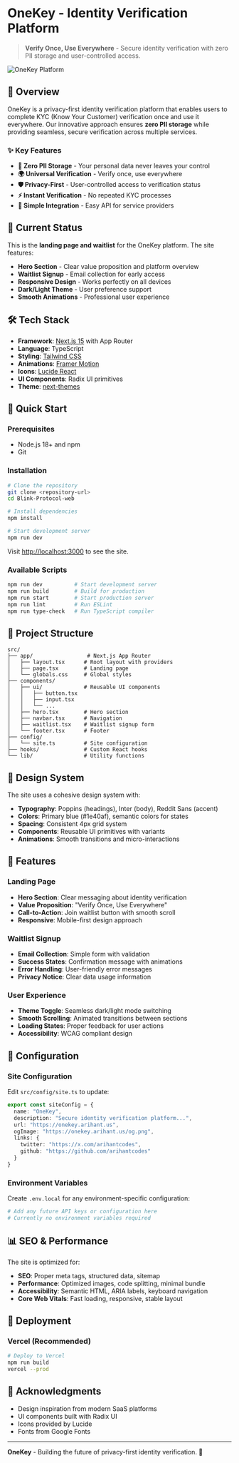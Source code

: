 # OneKey - Identity Verification Platform

> **Verify Once, Use Everywhere** - Secure identity verification with zero PII storage and user-controlled access.

![OneKey Platform](https://onekey.arihant.us/og.png)

## 🚀 Overview

OneKey is a privacy-first identity verification platform that enables users to complete KYC (Know Your Customer) verification once and use it everywhere. Our innovative approach ensures **zero PII storage** while providing seamless, secure verification across multiple services.

### ✨ Key Features

- **🔐 Zero PII Storage** - Your personal data never leaves your control
- **🌍 Universal Verification** - Verify once, use everywhere
- **🛡️ Privacy-First** - User-controlled access to verification status
- **⚡ Instant Verification** - No repeated KYC processes
- **🎯 Simple Integration** - Easy API for service providers

## 🎯 Current Status

This is the **landing page and waitlist** for the OneKey platform. The site features:

- **Hero Section** - Clear value proposition and platform overview
- **Waitlist Signup** - Email collection for early access
- **Responsive Design** - Works perfectly on all devices
- **Dark/Light Theme** - User preference support
- **Smooth Animations** - Professional user experience

## 🛠️ Tech Stack

- **Framework**: [Next.js 15](https://nextjs.org/) with App Router
- **Language**: TypeScript
- **Styling**: [Tailwind CSS](https://tailwindcss.com/)
- **Animations**: [Framer Motion](https://www.framer.com/motion/)
- **Icons**: [Lucide React](https://lucide.dev/)
- **UI Components**: Radix UI primitives
- **Theme**: [next-themes](https://github.com/pacocoursey/next-themes)

## 🚀 Quick Start

### Prerequisites

- Node.js 18+ and npm
- Git

### Installation

```bash
# Clone the repository
git clone <repository-url>
cd Blink-Protocol-web

# Install dependencies
npm install

# Start development server
npm run dev
```

Visit [http://localhost:3000](http://localhost:3000) to see the site.

### Available Scripts

```bash
npm run dev          # Start development server
npm run build        # Build for production
npm run start        # Start production server
npm run lint         # Run ESLint
npm run type-check   # Run TypeScript compiler
```

## 📁 Project Structure

```
src/
├── app/                 # Next.js App Router
│   ├── layout.tsx      # Root layout with providers
│   ├── page.tsx        # Landing page
│   └── globals.css     # Global styles
├── components/
│   ├── ui/             # Reusable UI components
│   │   ├── button.tsx
│   │   ├── input.tsx
│   │   └── ...
│   ├── hero.tsx        # Hero section
│   ├── navbar.tsx      # Navigation
│   ├── waitlist.tsx    # Waitlist signup form
│   └── footer.tsx      # Footer
├── config/
│   └── site.ts         # Site configuration
├── hooks/              # Custom React hooks
└── lib/                # Utility functions
```

## 🎨 Design System

The site uses a cohesive design system with:

- **Typography**: Poppins (headings), Inter (body), Reddit Sans (accent)
- **Colors**: Primary blue (#1e40af), semantic colors for states
- **Spacing**: Consistent 4px grid system
- **Components**: Reusable UI primitives with variants
- **Animations**: Smooth transitions and micro-interactions

## 📱 Features

### Landing Page
- **Hero Section**: Clear messaging about identity verification
- **Value Proposition**: "Verify Once, Use Everywhere"
- **Call-to-Action**: Join waitlist button with smooth scroll
- **Responsive**: Mobile-first design approach

### Waitlist Signup
- **Email Collection**: Simple form with validation
- **Success States**: Confirmation message with animations
- **Error Handling**: User-friendly error messages
- **Privacy Notice**: Clear data usage information

### User Experience
- **Theme Toggle**: Seamless dark/light mode switching
- **Smooth Scrolling**: Animated transitions between sections
- **Loading States**: Proper feedback for user actions
- **Accessibility**: WCAG compliant design

## 🔧 Configuration

### Site Configuration

Edit `src/config/site.ts` to update:

```typescript
export const siteConfig = {
  name: "OneKey",
  description: "Secure identity verification platform...",
  url: "https://onekey.arihant.us",
  ogImage: "https://onekey.arihant.us/og.png",
  links: {
    twitter: "https://x.com/arihantcodes",
    github: "https://github.com/arihantcodes"
  }
}
```

### Environment Variables

Create `.env.local` for any environment-specific configuration:

```bash
# Add any future API keys or configuration here
# Currently no environment variables required
```

## 📊 SEO & Performance

The site is optimized for:

- **SEO**: Proper meta tags, structured data, sitemap
- **Performance**: Optimized images, code splitting, minimal bundle
- **Accessibility**: Semantic HTML, ARIA labels, keyboard navigation
- **Core Web Vitals**: Fast loading, responsive, stable layout

## 🚀 Deployment

### Vercel (Recommended)

```bash
# Deploy to Vercel
npm run build
vercel --prod
```


## 🙏 Acknowledgments

- Design inspiration from modern SaaS platforms
- UI components built with Radix UI
- Icons provided by Lucide
- Fonts from Google Fonts

---

**OneKey** - Building the future of privacy-first identity verification. 🚀
